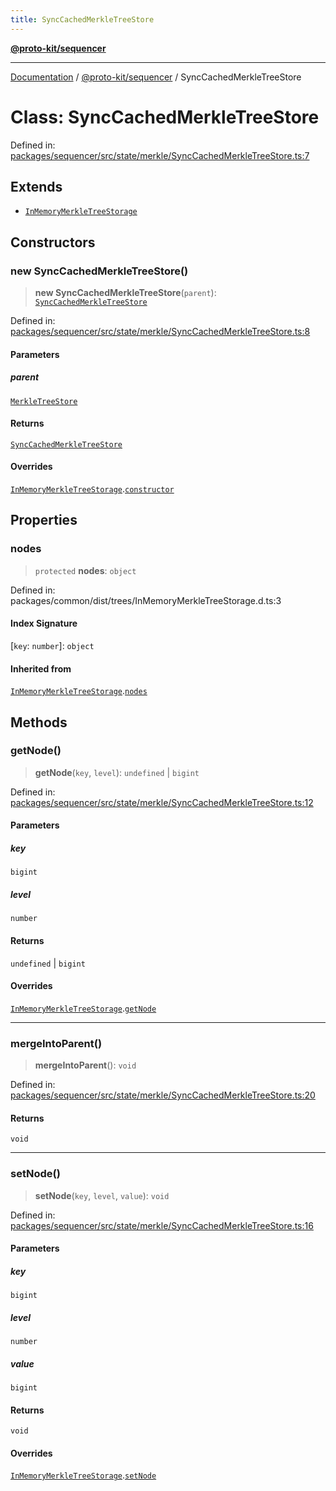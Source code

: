 ```yaml
---
title: SyncCachedMerkleTreeStore
---
```


[**@proto-kit/sequencer**](../README.md)

***

[Documentation](../../../README.md) / [@proto-kit/sequencer](../README.md) / SyncCachedMerkleTreeStore

# Class: SyncCachedMerkleTreeStore

Defined in: [packages/sequencer/src/state/merkle/SyncCachedMerkleTreeStore.ts:7](https://github.com/proto-kit/framework/blob/4d6b3b6da51b3edee0fbf25ce72c1f59ec61e891/packages/sequencer/src/state/merkle/SyncCachedMerkleTreeStore.ts#L7)

## Extends

- [`InMemoryMerkleTreeStorage`](../../common/classes/InMemoryMerkleTreeStorage.md)

## Constructors

### new SyncCachedMerkleTreeStore()

> **new SyncCachedMerkleTreeStore**(`parent`): [`SyncCachedMerkleTreeStore`](SyncCachedMerkleTreeStore.md)

Defined in: [packages/sequencer/src/state/merkle/SyncCachedMerkleTreeStore.ts:8](https://github.com/proto-kit/framework/blob/4d6b3b6da51b3edee0fbf25ce72c1f59ec61e891/packages/sequencer/src/state/merkle/SyncCachedMerkleTreeStore.ts#L8)

#### Parameters

##### parent

[`MerkleTreeStore`](../../common/interfaces/MerkleTreeStore.md)

#### Returns

[`SyncCachedMerkleTreeStore`](SyncCachedMerkleTreeStore.md)

#### Overrides

[`InMemoryMerkleTreeStorage`](../../common/classes/InMemoryMerkleTreeStorage.md).[`constructor`](../../common/classes/InMemoryMerkleTreeStorage.md#constructors)

## Properties

### nodes

> `protected` **nodes**: `object`

Defined in: packages/common/dist/trees/InMemoryMerkleTreeStorage.d.ts:3

#### Index Signature

\[`key`: `number`\]: `object`

#### Inherited from

[`InMemoryMerkleTreeStorage`](../../common/classes/InMemoryMerkleTreeStorage.md).[`nodes`](../../common/classes/InMemoryMerkleTreeStorage.md#nodes)

## Methods

### getNode()

> **getNode**(`key`, `level`): `undefined` \| `bigint`

Defined in: [packages/sequencer/src/state/merkle/SyncCachedMerkleTreeStore.ts:12](https://github.com/proto-kit/framework/blob/4d6b3b6da51b3edee0fbf25ce72c1f59ec61e891/packages/sequencer/src/state/merkle/SyncCachedMerkleTreeStore.ts#L12)

#### Parameters

##### key

`bigint`

##### level

`number`

#### Returns

`undefined` \| `bigint`

#### Overrides

[`InMemoryMerkleTreeStorage`](../../common/classes/InMemoryMerkleTreeStorage.md).[`getNode`](../../common/classes/InMemoryMerkleTreeStorage.md#getnode)

***

### mergeIntoParent()

> **mergeIntoParent**(): `void`

Defined in: [packages/sequencer/src/state/merkle/SyncCachedMerkleTreeStore.ts:20](https://github.com/proto-kit/framework/blob/4d6b3b6da51b3edee0fbf25ce72c1f59ec61e891/packages/sequencer/src/state/merkle/SyncCachedMerkleTreeStore.ts#L20)

#### Returns

`void`

***

### setNode()

> **setNode**(`key`, `level`, `value`): `void`

Defined in: [packages/sequencer/src/state/merkle/SyncCachedMerkleTreeStore.ts:16](https://github.com/proto-kit/framework/blob/4d6b3b6da51b3edee0fbf25ce72c1f59ec61e891/packages/sequencer/src/state/merkle/SyncCachedMerkleTreeStore.ts#L16)

#### Parameters

##### key

`bigint`

##### level

`number`

##### value

`bigint`

#### Returns

`void`

#### Overrides

[`InMemoryMerkleTreeStorage`](../../common/classes/InMemoryMerkleTreeStorage.md).[`setNode`](../../common/classes/InMemoryMerkleTreeStorage.md#setnode)
